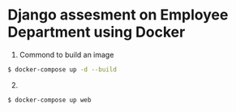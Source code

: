 # Django assesment on Employee Department using Docker

1)  Commond to build an image
```bash
$ docker-compose up -d --build
```
2) 
```bash
$ docker-compose up web
```